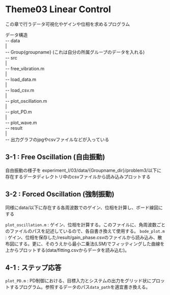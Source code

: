 # Theme03 Linear Control 
この章で行うデータ可視化やゲインや位相を求めるプログラム

データ構造
<br>
-- data
<br> 
   |
<br>
   -- Group{groupname} (これは自分の所属グループのデータを入れる)
<br>
-- src
<br>
   |
<br> 
   -- free_vibration.m
<br>
   |
<br>
   -- load_data.m 
<br>
   |
<br>
   -- load_csv.m 
<br> 
   |
<br>
   -- plot_oscillation.m 
<br> 
   |
<br>
   -- plot_PD.m 
<br> 
   |
<br>
   -- plot_wave.m 
<br>
-- result
<br>
   |
<br> 
   -- 出力グラフのjpgやcsvファイルなどが入っている

## 3-1 : Free Oscillation (自由振動)
自由振動の様子を experiment_I/03/data/{Groupname_dir}/problem3/以下に存在するデータディレクトリ中のcsvファイルから読み込みプロットする

## 3-2 : Forced Oscillation (強制振動) 
同様にdata/以下に存在する各周波数でのゲイン、位相を計算し、ボード線図にする

`plot_oscillation.m` : ゲイン、位相を計算する。このファイルに、角周波数ごとのファイルのパスを記述しているので、各自書き換えて使用する。
`bode_plot.m` : ゲイン、位相を保存した/result/gain_phase.csvのファイルから読み込み、散布図にする。更に、そのうえから最小二乗法(LSM)でフィッティングした曲線を上からプロットする(data/fitting.csvからデータを読み込む)。

## 4-1 : ステップ応答
`plot_PD.m` : PD制御における、目標入力とシステムの出力をグリッド状にプロットするプログラム。参照するデータのパス`data_path`を適宜書き換える。
